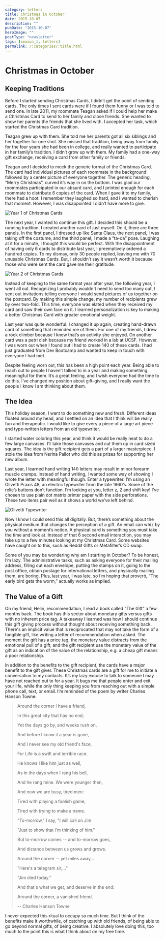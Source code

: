 ```yaml
---
category: letters
title: Christmas in October
date: 2015-10-07
description: ""
pubDate: "2015-10-07"
heroImage: ""
postType: "newsletter"
tags: [season_1, letters]
permalink: /:categories/:title.html
---
```


# Christmas in October

## Keeping Traditions

Before I started sending Christmas Cards, I didn’t get the point of sending cards. The only times I sent cards were if I found them funny or I was told to send one. In late 2011, my roommate Teagan asked if I could help her make a Christmas Card to send to her family and close friends. She wanted to show her parents the friends that she lived with. I accepted her task, which started the Christmas Card tradition.

Teagan grew up with them. She told me her parents got all six siblings and her together for one shot. She missed that tradition, being away from family for the four years she had been in college, and really wanted to participate in her family’s tradition. I didn’t grow up with them. My family had a one-way gift exchange, receiving a card from other family or friends.

Teagan and I decided to mock the generic format of the Christmas Card. The card had individual pictures of each roommate in the background followed by a center picture of everyone together. The generic heading, “Merry Christmas”, curved it’s way in on the bottom. I was glad our roommates participated in our absurd card, and I printed enough for each roommate to distribute 6 copies of the card. When I gave it to my family, there had a hoot. I remember they laughed so hard, and I wanted to cherish that moment. However, I was disappointed I didn’t have more to give.

![Year 1 of Christmas Cards](http://gallery.tinyletterapp.com/b7acb1dd09358f1ed19f16a562a005fc08d42511/images/44536f33-950b-4c61-a26c-397a5bf9b923.jpg)

The next year, I wanted to continue this gift. I decided this should be a running tradition. I created another card of just myself. On it, there are three panels. In the first panel, I dressed up like Santa Claus, the next panel, I was taking off the costume, and the third panel, I made a “ta-da” pose. Laughing at it for a minute, I thought this would be perfect. With the disappointment of having only 6 cards to distribute last year, I preemptively ordered a hundred copies. To my dismay, only 30 people replied, leaving me with 70 unusable Christmas Cards. But, I shouldn’t say it wasn’t worth it because those who were sent the card gave me their gratitude.

![Year 2 of Christmas Cards](http://gallery.tinyletterapp.com/b7acb1dd09358f1ed19f16a562a005fc08d42511/images/9594a1fc-a162-454b-9540-93f12022458a.jpg)

Instead of keeping to the same format year after year, the following year, I went all out. Recognizing I probably wouldn't need to send too many out, I sent out invitations telling everyone I would send pictures of us together on the postcard. By making this simple change, my number of recipients grew by over two-fold. This time, everyone was elated when they received my card and saw their own face on it. I learned personalization is key to making a better Christmas Card with greater emotional weight.

Last year was quite wonderful. I changed it up again, creating hand-drawn card of something that reminded me of them. For one of my friends, I drew a rock climber because I knew that’s an activity she enjoyed. On another card was a petri dish because my friend worked in a lab at UCSF. However, I was worn out when I found out I had to create 140 of these cards. I had just graduated from Dev Bootcamp and wanted to keep in touch with everyone I had met.

Despite feeling worn out, this has been a high point each year. Being able to reach out to people I haven’t talked to in a year and making something meaningful for them. It’s a great feeling, and I wish everyone had the time to do this. I’ve changed my position about gift-giving, and I really want the people I know I am thinking about them.

## The Idea

This holiday season, I want to do something new and fresh. Different ideas floated around my head, and I settled on an idea that I think will be really fun and therapeutic. I would like to give every a piece of a large art piece and type-written letters from an old typewriter.

I started water coloring this year, and think it would be really neat to do a few large canvases. I'll take those canvases and cut them up in card sized squares. The idea is the gift recipient gets a part of a larger masterpiece. I stole the idea from Nerina Pallot who did this as prizes for supporting her new album.

Last year, I learned hand writing 140 letters may result in minor forearm muscle cramps. Instead of hand writing, I wanted some way of showing I wrote the letter with meaningful though. Enter a typewriter. I’m using an Olivetti Praxis 48, an electric typewriter from the late 1960’s. Some of the relic’s buttons don’t function. I’m looking at you, letter z, 2 and shift key! I’ve chosen to use plain dot matrix printer paper with the side perforations. These two items pair well as it shows a world we’ve left behind.

![Olivetti Typewriter](http://gallery.tinyletterapp.com/b7acb1dd09358f1ed19f16a562a005fc08d42511/images/0452a8d3-b840-4e88-a851-e95b9b9a1db7.jpg)

Now I know I could send this all digitally. But, there’s something about the physical medium that changes the perception of a gift. An email can whiz by you without a moment’s notice. A physical card is something you must take the time and look at. Instead of that 6 second email interaction, you may take up to a few minutes looking at my Christmas Card. Some websites have caught on to this, such as Reddit Gifts or Metafilter’s CD swap.

Some of you may be wondering why am I starting in October? To be honest, I’m lazy. The administrative tasks, such as asking everyone for their mailing address, filling out each envelope, putting the stamps on it, going to the post office, obtain postage for international letters, and physically mailing them, are boring. Plus, last year, I was late, so I’m hoping that proverb, “The early bird gets the worm,” actually works as implied.

## The Value of a Gift

On my friend, Helin, recommendation, I read a book called "The Gift” a few months back. The book has this sector about monetary gifts versus gifts with no inherent price tag. A takeaway I learned was how I should continue this gift giving process without thought about receiving something back. There's an implicit value that is reciprocated that may not take the form of a tangible gift, like writing a letter of recommendation when asked. The moment the gift has a price tag, the monetary value distracts from the emotional pull of a gift, and the gift recipient use the monetary value of the gift as an indication of the value of the relationship, e.g. a cheap gift means a poor relationship.

In addition to the benefits to the gift recipient, the cards have a major benefit to the gift giver. These Christmas cards are a gift for me to initiate a conversation to my contacts. It’s my lazy excuse to talk to someone I may have not reached out to for a year. It bugs me that people enter and exit your life, while the only thing keeping you from reaching out with a simple phone call, text, or email.  I’m reminded of the poem by writer Charles Hanson Towne.

> Around the corner I have a friend,
>
> In this great city that has no end;
>
> Yet the days go by, and weeks rush on,
>
> And before I know it a year is gone,
>
> And I never see my old friend's face,
>
> For Life is a swift and terrible race.
>
> He knows I like him just as well,
>
> As in the days when I rang his bell,
>
> And he rang mine. We were younger then,
>
> And now we are busy, tired men:
>
> Tired with playing a foolish game,
>
> Tired with trying to make a name.
>
> "To-morrow," I say, "I will call on Jim
>
> "Just to show that I'm thinking of him."
>
> But to-morrow comes -- and to-morrow goes,
>
> And distance between us grows and grows.
>
> Around the corner -- yet miles away,...
>
> "Here's a telegram sir,..."
>
> "Jim died today."
>
> And that's what we get, and deserve in the end:
>
> Around the corner, a vanished friend.
>
> -- Charles Hanson Towne

I never expected this ritual to occupy so much time. But I think of the benefits make it worthwhile, of catching up with old friends, of being able to go beyond normal gifts, of being creative. I absolutely love doing this, too much to the point this is what I think about on my free time.
